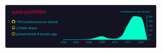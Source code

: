 ![](https://raw.githubusercontent.com/yuita-yoshihiko/yuita-yoshihiko/main/profile-summary-card-output/2077/0-profile-details.svg)
